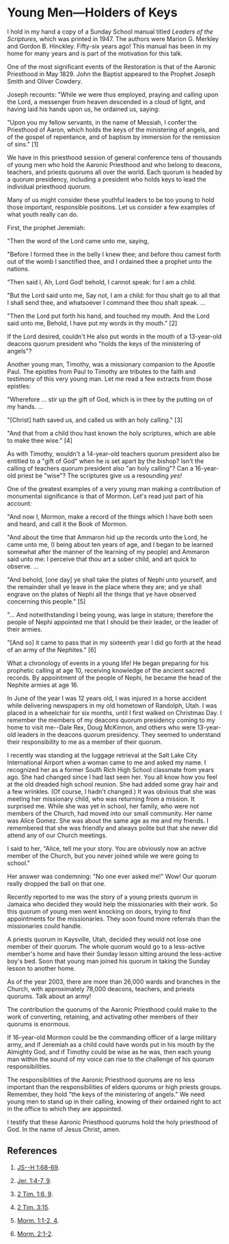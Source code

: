 # Young Men—Holders of Keys

I hold in my hand a copy of a Sunday School manual titled _Leaders of the
Scriptures,_ which was printed in 1947. The authors were Marion G. Merkley and
Gordon B. Hinckley. Fifty-six years ago! This manual has been in my home for
many years and is part of the motivation for this talk.

One of the most significant events of the Restoration is that of the Aaronic
Priesthood in May 1829. John the Baptist appeared to the Prophet Joseph Smith
and Oliver Cowdery.

Joseph recounts: "While we were thus employed, praying and calling upon the
Lord, a messenger from heaven descended in a cloud of light, and having laid
his hands upon us, he ordained us, saying:

"Upon you my fellow servants, in the name of Messiah, I confer the Priesthood
of Aaron, which holds the keys of the ministering of angels, and of the gospel
of repentance, and of baptism by immersion for the remission of sins." [1]

We have in this priesthood session of general conference tens of thousands of
young men who hold the Aaronic Priesthood and who belong to deacons, teachers,
and priests quorums all over the world. Each quorum is headed by a quorum
presidency, including a president who holds keys to lead the individual
priesthood quorum.

Many of us might consider these youthful leaders to be too young to hold those
important, responsible positions. Let us consider a few examples of what youth
really can do.

First, the prophet Jeremiah:

"Then the word of the Lord came unto me, saying,

"Before I formed thee in the belly I knew thee; and before thou camest forth
out of the womb I sanctified thee, and I ordained thee a prophet unto the
nations.

"Then said I, Ah, Lord God! behold, I cannot speak: for I am a child.

"But the Lord said unto me, Say not, I am a child: for thou shalt go to all
that I shall send thee, and whatsoever I command thee thou shalt speak. ...

"Then the Lord put forth his hand, and touched my mouth. And the Lord said
unto me, Behold, I have put my words in thy mouth." [2]

If the Lord desired, couldn't He also put words in the mouth of a 13-year-old
deacons quorum president who "holds the keys of the ministering of angels"?

Another young man, Timothy, was a missionary companion to the Apostle Paul.
The epistles from Paul to Timothy are tributes to the faith and testimony of
this very young man. Let me read a few extracts from those epistles:

"Wherefore ... stir up the gift of God, which is in thee by the putting on of my
hands. ...

"[Christ] hath saved us, and called us with an holy calling." [3]

"And that from a child thou hast known the holy scriptures, which are able to
make thee wise." [4]

As with Timothy, wouldn't a 14-year-old teachers quorum president also be
entitled to a "gift of God" when he is set apart by the bishop? Isn't the
calling of teachers quorum president also "an holy calling"? Can a 16-year-old
priest be "wise"? The scriptures give us a resounding _yes!_

One of the greatest examples of a very young man making a contribution of
monumental significance is that of Mormon. Let's read just part of his
account:

"And now I, Mormon, make a record of the things which I have both seen and
heard, and call it the Book of Mormon.

"And about the time that Ammaron hid up the records unto the Lord, he came
unto me, (I being about ten years of age, and I began to be learned somewhat
after the manner of the learning of my people) and Ammaron said unto me: I
perceive that thou art a sober child, and art quick to observe. ...

"And behold, [one day] ye shall take the plates of Nephi unto yourself, and
the remainder shall ye leave in the place where they are; and ye shall engrave
on the plates of Nephi all the things that ye have observed concerning this
people." [5]

"... And notwithstanding I being young, was large in stature; therefore the
people of Nephi appointed me that I should be their leader, or the leader of
their armies.

"[And so] it came to pass that in my sixteenth year I did go forth at the head
of an army of the Nephites." [6]

What a chronology of events in a young life! He began preparing for his
prophetic calling at age 10, receiving knowledge of the ancient sacred
records. By appointment of the people of Nephi, he became the head of the
Nephite armies at age 16.

In June of the year I was 12 years old, I was injured in a horse accident
while delivering newspapers in my old hometown of Randolph, Utah. I was placed
in a wheelchair for six months, until I first walked on Christmas Day. I
remember the members of my deacons quorum presidency coming to my home to
visit me--Dale Rex, Doug McKinnon, and others who were 13-year-old leaders in
the deacons quorum presidency. They seemed to understand their responsibility
to me as a member of their quorum.

I recently was standing at the luggage retrieval at the Salt Lake City
International Airport when a woman came to me and asked my name. I recognized
her as a former South Rich High School classmate from years ago. She had
changed since I had last seen her. You all know how you feel at the old
dreaded high school reunion. She had added some gray hair and a few wrinkles.
(Of course, I hadn't changed.) It was obvious that she was meeting her
missionary child, who was returning from a mission. It surprised me. While she
was yet in school, her family, who were not members of the Church, had moved
into our small community. Her name was Alice Gomez. She was about the same age
as me and my friends. I remembered that she was friendly and always polite but
that she never did attend any of our Church meetings.

I said to her, "Alice, tell me your story. You are obviously now an active
member of the Church, but you never joined while we were going to school."

Her answer was condemning: "No one ever asked me!" Wow! Our quorum really
dropped the ball on that one.

Recently reported to me was the story of a young priests quorum in Jamaica who
decided they would help the missionaries with their work. So this quorum of
young men went knocking on doors, trying to find appointments for the
missionaries. They soon found more referrals than the missionaries could
handle.

A priests quorum in Kaysville, Utah, decided they would not lose one member of
their quorum. The whole quorum would go to a less-active member's home and
have their Sunday lesson sitting around the less-active boy's bed. Soon that
young man joined his quorum in taking the Sunday lesson to another home.

As of the year 2003, there are more than 26,000 wards and branches in the
Church, with approximately 78,000 deacons, teachers, and priests quorums. Talk
about an army!

The contribution the quorums of the Aaronic Priesthood could make to the work
of converting, retaining, and activating other members of their quorums is
enormous.

If 16-year-old Mormon could be the commanding officer of a large military
army, and if Jeremiah as a child could have words put in his mouth by the
Almighty God, and if Timothy could be wise as he was, then each young man
within the sound of my voice can rise to the challenge of his quorum
responsibilities.

The responsibilities of the Aaronic Priesthood quorums are no less important
than the responsibilities of elders quorums or high priests groups. Remember,
they hold "the keys of the ministering of angels." We need young men to stand
up in their calling, knowing of their ordained right to act in the office to
which they are appointed.

I testify that these Aaronic Priesthood quorums hold the holy priesthood of
God. In the name of Jesus Christ, amen.

## References

  1.   [JS--H 1:68-69](https://www.lds.org/scriptures/pgp/js-h/1.68-69?lang=eng#67).

  2.   [Jer. 1:4-7, 9](https://www.lds.org/scriptures/ot/jer/1.4-7%2C9?lang=eng#3).

  3.   [2 Tim. 1:6, 9](https://www.lds.org/scriptures/nt/2-tim/1.6%2C9?lang=eng#5).

  4.   [2 Tim. 3:15](https://www.lds.org/scriptures/nt/2-tim/3.15?lang=eng#14).

  5.   [Morm. 1:1-2, 4](https://www.lds.org/scriptures/bofm/morm/1.1-2%2C4?lang=eng#0).

  6.   [Morm. 2:1-2](https://www.lds.org/scriptures/bofm/morm/2.1-2?lang=eng#0).

